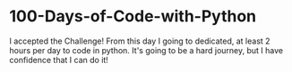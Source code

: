 # 100-Days-of-Code-with-Python
I accepted the Challenge! From this day I going to dedicated, at least 2 hours per day to code in python. It's going to be a hard journey, but I have confidence that I can do it!

